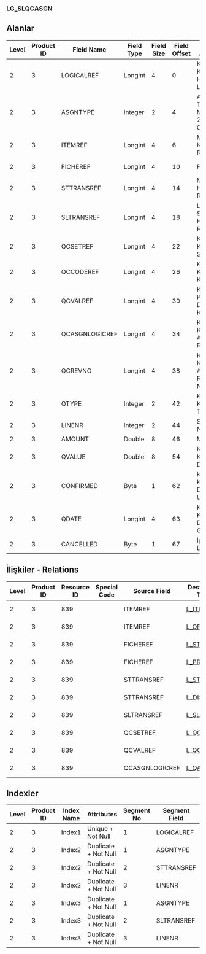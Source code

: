 ### LG_SLQCASGN

## Alanlar

**Level**|**Product ID**|**Field Name**|**Field Type**|**Field Size**|**Field Offset**|**Türkçe Açıklama**|**Expression**
-----|-----|-----|-----|-----|-----|-----|-----
2|3|LOGICALREF|Longint|4|0|Kalite Kontrol Hareketi Log. Ref.|Inspection Transaction Logical Reference
2|3|ASGNTYPE|Integer|2|4|Atama Türü ; 0 Malzeme; 2 Operasyon|Assignment Type ;0 Operation;1 Material
2|3|ITEMREF|Longint|4|6|Malzeme Kartı Referansı|Item Card Reference
2|3|FICHEREF|Longint|4|10|Fiş ref.|Voucher Reference
2|3|STTRANSREF|Longint|4|14|Malzeme Hareketi Ref.|Item Transaction Reference
2|3|SLTRANSREF|Longint|4|18|Lot / Seri / Stok Yeri Hareket Ref.|Lot / Serial / Location Transaction Reference
2|3|QCSETREF|Longint|4|22|Kalite Kontrol Seti Ref.|Inspection Set Reference
2|3|QCCODEREF|Longint|4|26|Kalite Kontrol Kodu|Inspection Code
2|3|QCVALREF|Longint|4|30|Kalite Kontrol Değeri Kodu|Inspection Value Code
2|3|QCASGNLOGICREF|Longint|4|34|Kalite Kontrol Ataması Ref.|Inspection Assignment Reference
2|3|QCREVNO|Longint|4|38|Kalite Kontrol Ataması Revizyon Numarası|Inspection Assignment Revision Number
2|3|QTYPE|Integer|2|42|Kalite Kontrol Tipi|Inspection Type
2|3|LINENR|Integer|2|44|Satır Numarası|Line Number
2|3|AMOUNT|Double|8|46|Miktar|Quantity
2|3|QVALUE|Double|8|54|Kalite Kontrol Değeri|Inspection Value
2|3|CONFIRMED|Byte|1|62|Kalite Kontrol Değeri Uygunluğu|Inspection Value Suitable
2|3|QDATE|Longint|4|63|Kalite Kontrol Değeri Giriş Tarihi|Inspection Value Entering Date
2|3|CANCELLED|Byte|1|67|İptal Edilmiş|Cancelled

## İlişkiler - Relations
**Level**|**Product ID**|**Resource ID**|**Special Code**|**Source Field**|**Destination Table**|**Destination Field**|**Relation Type**|**Extra Condition**
-----|-----|-----|-----|-----|-----|-----|-----|-----
2|3|839||ITEMREF|[L_ITEMS](../L_ITEMS "L_ITEMS")|LOGICALREF|one-to-one|ASGNTYPE=1
2|3|839||ITEMREF|[L_OPERTION](../L_OPERTION "L_OPERTION")|LOGICALREF|one-to-one|ASGNTYPE=2
2|3|839||FICHEREF|[L_STFICHE](../L_STFICHE "L_STFICHE")|LOGICALREF|one-to-one|ASGNTYPE=1
2|3|839||FICHEREF|[L_PRODORD](../L_PRODORD "L_PRODORD")|LOGICALREF|one-to-one|ASGNTYPE=2
2|3|839||STTRANSREF|[L_STLINE](../L_STLINE "L_STLINE")|LOGICALREF|one-to-one|ASGNTYPE=1
2|3|839||STTRANSREF|[L_DISPLINE](../L_DISPLINE "L_DISPLINE")|LOGICALREF|one-to-one|ASGNTYPE=2
2|3|839||SLTRANSREF|[L_SLTRANS](../L_SLTRANS "L_SLTRANS")|LOGICALREF|one-to-one|
2|3|839||QCSETREF|[L_QCSET](../L_QCSET "L_QCSET")|LOGICALREF|one-to-one|
2|3|839||QCVALREF|[L_QCLVAL](../L_QCLVAL "L_QCLVAL")|LOGICALREF|one-to-one|
2|3|839||QCASGNLOGICREF|[L_QASGN](../L_QASGN "L_QASGN")|LOGICALREF|one-to-one|

## Indexler
**Level**|**Product ID**|**Index Name**|**Attributes**|**Segment No**|**Segment Field**|**Sense**
-----|-----|-----|-----|-----|-----|-----
2|3|Index1|Unique + Not Null|1|LOGICALREF|Ascending
2|3|Index2|Duplicate + Not Null|1|ASGNTYPE|Ascending
2|3|Index2|Duplicate + Not Null|2|STTRANSREF|Ascending
2|3|Index2|Duplicate + Not Null|3|LINENR|Ascending
2|3|Index3|Duplicate + Not Null|1|ASGNTYPE|Ascending
2|3|Index3|Duplicate + Not Null|2|SLTRANSREF|Ascending
2|3|Index3|Duplicate + Not Null|3|LINENR|Ascending
